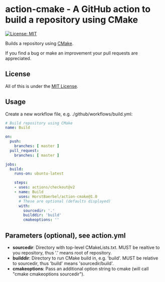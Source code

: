 # action-cmake - A GitHub action to build a repository using CMake

[![License: MIT](https://img.shields.io/badge/License-MIT-yellow.svg)](https://opensource.org/licenses/MIT)

Builds a repository using [CMake](https://cmake.org/).

If you find a bug or make an improvement your pull requests are appreciated.

## License

All of this is under the [MIT License](LICENSE).

## Usage

Create a new workflow file, e.g. ./github/workflows/build.yml:

```yaml
# Build repository using CMake
name: Build

on:
  push:
    branches: [ master ]
  pull_request:
    branches: [ master ]

jobs:
  build:
    runs-on: ubuntu-latest

    steps:
    - uses: actions/checkout@v2
    - name: Build
      uses: HorstBaerbel/action-cmake@1.0
      # These are optional (defaults displayed)
      with:
        sourcedir: '.'
        builddir: 'build'
        cmakeoptions: ''
```

## Parameters (optional), see action.yml

* **sourcedir**: Directory with top-level CMakeLists.txt. MUST be realtive to you repository, thus '.' means root of repository.
* **builddir**: Directory to run CMake build in, e.g. 'build'. MUST be relative to sourcedir, thus 'build' means 'sourcedir/build'.
* **cmakeoptions**: Pass an additional option string to cmake (will call "cmake cmakeoptions sourcedir").
